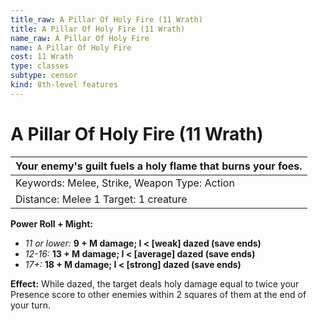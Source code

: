 ```yaml
---
title_raw: A Pillar Of Holy Fire (11 Wrath)
title: A Pillar Of Holy Fire (11 Wrath)
name_raw: A Pillar Of Holy Fire
name: A Pillar Of Holy Fire
cost: 11 Wrath
type: classes
subtype: censor
kind: 8th-level features
---
```


# A Pillar Of Holy Fire (11 Wrath)

| Your enemy's guilt fuels a holy flame that burns your foes. |
| ----------------------------------------------------------- |
| Keywords: Melee, Strike, Weapon Type: Action                |
| Distance: Melee 1 Target: 1 creature                        |

**Power Roll + Might:**

- *11 or lower:* **9 + M damage; I \< \[weak\] dazed (save ends)**
- *12-16:* **13 + M damage; I \< \[average\] dazed (save ends)**
- *17+:* **18 + M damage; I \< \[strong\] dazed (save ends)**

**Effect:** While dazed, the target deals holy damage equal to twice your Presence score to other enemies within 2 squares of them at the end of your turn.
